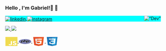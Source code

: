 ### Hello , I'm Gabriel!👋  🚀



 
<p align="left" style="background:cyan">
      <a href="https://www.linkedin.com/in/gabriel-oliveira-4775a2222/" target="_blank">
        <img align="center" src="https://img.shields.io/badge/-Gabriel Oliveira-05122A?style=flat&logo=linkedin" alt="linkedin"/>
      </a>
      <a href="https://www.instagram.com/bieel_win7/" target="_blank">
      <img align="center" src="https://img.shields.io/badge/-Bieel_win7-05122A?style=flat&logo=instagram" alt="instagram"/>
      </a>
<img height="350" align="right" src="https://cdn-icons-png.flaticon.com/512/924/924915.png" alt=“Dev” title="My Dev"/>
  </p>
 <div aling="left">
  <a href="https://github.com/gabrielpinheiro2002">
  <img height="180em" src="https://github-readme-stats.vercel.app/api?username=gabrielpinheiro2002&show_icons=true&theme=tokyonight"/>
 <img height="180em" src="https://github-readme-stats.vercel.app/api/top-langs/?username=gabrielpinheiro2002&theme=tokyonight"/>
</div>
<div  aling="left" style="display: inline_block"><br>
  <img align="center" alt="gabrielpinheiro2002-Js" height="30" width="40" src="https://raw.githubusercontent.com/devicons/devicon/master/icons/javascript/javascript-plain.svg">
 <img align="center" alt="gabrielpinheiro2002-php" height="30" width="40" src="https://raw.githubusercontent.com/devicons/devicon/master/icons/php/php-original.svg">
  <img align="center" alt="gabrielpinheiro2002-HTML" height="30" width="40" src="https://raw.githubusercontent.com/devicons/devicon/master/icons/html5/html5-original.svg">
  <img align="center" alt="gabrielpinheiro2002-CSS" height="30" width="40" src="https://raw.githubusercontent.com/devicons/devicon/master/icons/css3/css3-original.svg"> 
</div>  
   

  #


